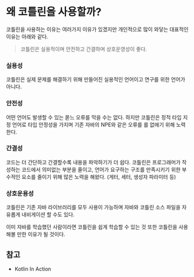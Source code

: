 # 왜 코틀린을 사용할까?

코틀린을 사용하는 이유는 여러가지 이유가 있겠지만 개인적으로 많이 와닿는 대표적인 이유는 아래와 같다.

> 코틀린은 실용적이며 안전하고 간결하며 상호운영성이 좋다.

### 실용성

코틀린은 실제 문제를 해결하기 위해 만들어진 실용적인 언어이고 연구를 위한 언어가 아니다.

### 안전성

어떤 언어도 발생할 수 있는 몯느 오류를 막을 수는 없다. 하지만 코틀린은 정적 타입 지정 언어로 타입 안정성을 가지며 기존 자바의 NPE와 같은 오류를 를 없애기 위해 노력한다.

### 간결성

코드는 더 간단하고 간결할수록 내용을 파악하기가 더 쉽다. 코틀린은 프로그래머가 작성하는 코드에서 의미없는 부분을 줄이고, 언어가 요구하는 구조를 만족시키기 위한 부수적인 요소를 줄이기 위해 많은 노력을 해왔다. (게터, 세터, 생성자 파라미터 등)

### 상호운용성

코틀린은 기존 자바 라이브러리를 모두 사용이 가능하며 자바와 코틀린 소스 파일을 자유롭게 내비게이션 할 수도 있다.

이미 자바를 학습했던 사람이라면 코틀린을 쉽게 학습할 수 있는 것 또한 코틀린을 사용해볼 만한 이유가 될 것이다.

## 참고
- Kotlin In Action